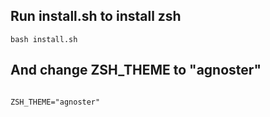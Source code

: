 ## Run install.sh to install zsh
```
bash install.sh
```
## And change ZSH_THEME to "agnoster"
```

ZSH_THEME="agnoster"
```
